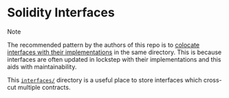 # Solidity Interfaces

> [!NOTE]
> The recommended pattern by the authors of this repo is to <u>colocate interfaces with their implementations</u> in the same directory. This is because interfaces are often updated in lockstep with their implementations and this aids with maintainability.

This [`interfaces/`](../interfaces/) directory is a useful place to store interfaces which cross-cut multiple contracts.
